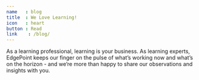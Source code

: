 ```yaml
---
name   : blog
title  : We Love Learning!
icon   : heart
button : Read
link    : /blog/
---
```

As a learning professional, learning is your business. As learning experts, EdgePoint keeps our finger on the pulse of what’s working now and what’s on the horizon - and we’re more than happy to share our observations and insights with you.
